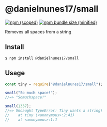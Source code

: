 # @danielnunes17/small
[![npm (scoped)](https://img.shields.io/npm/v/@bamblehorse/tiny.svg)](https://www.npmjs.com/package/@bamblehorse/tiny)
[![npm bundle size (minified)](https://img.shields.io/bundlephobia/min/@bamblehorse/tiny.svg)](https://www.npmjs.com/package/@bamblehorse/tiny)

Removes all spaces from a string.

## Install

```
$ npm install @danielnunes17/small
```

## Usage

```js
const tiny = require("@danielnunes17/small");

small("So much space!");
//=> "Somuchspace!"

small(1337);
//=> Uncaught TypeError: Tiny wants a string!
//    at tiny (<anonymous>:2:41)
//    at <anonymous>:1:1
```

